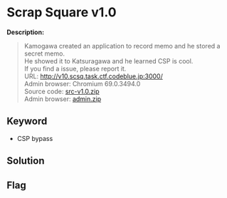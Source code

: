 # Scrap Square v1.0

**Description:**
> Kamogawa created an application to record memo and he stored a secret memo.  
> He showed it to Katsuragawa and he learned CSP is cool.  
> If you find a issue, please report it.  
> URL: http://v10.scsq.task.ctf.codeblue.jp:3000/  
> Admin browser: Chromium 69.0.3494.0  
> Source code: [src-v1.0.zip](src/src-v1-5260287df18c8e0bc863f469d97b8d8d1b8e525bccdb822f1ac51f7d236ecc98.0.zip)  
> Admin browser: [admin.zip](src/admin-02a631c6efac7c8a14503e8a9ec714a5b4b4ec448b2b4eaf329fbf650fdf092d.zip)  

## Keyword
* CSP bypass

## Solution

## Flag
